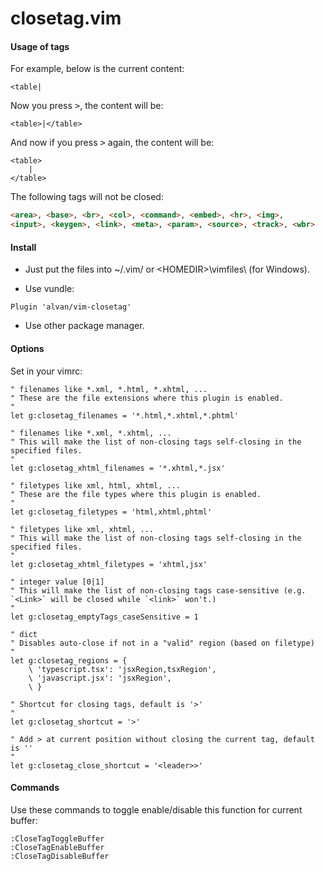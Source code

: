 closetag.vim
============

#### Usage of tags

For example, below is the current content:

```vim
<table|
```

Now you press <kbd>&gt;</kbd>, the content will be:

```vim
<table>|</table>
```

And now if you press <kbd>&gt;</kbd> again, the content will be:

```vim
<table>
    |
</table>
```

The following tags will not be closed:

```html
<area>, <base>, <br>, <col>, <command>, <embed>, <hr>, <img>, 
<input>, <keygen>, <link>, <meta>, <param>, <source>, <track>, <wbr>
```

#### Install

* Just put the files into ~/.vim/ or &lt;HOMEDIR&gt;\vimfiles\ (for Windows).

* Use vundle:

```vim
Plugin 'alvan/vim-closetag'
```

* Use other package manager.

#### Options

Set in your vimrc:

```vim
" filenames like *.xml, *.html, *.xhtml, ...
" These are the file extensions where this plugin is enabled.
"
let g:closetag_filenames = '*.html,*.xhtml,*.phtml'

" filenames like *.xml, *.xhtml, ...
" This will make the list of non-closing tags self-closing in the specified files.
"
let g:closetag_xhtml_filenames = '*.xhtml,*.jsx'

" filetypes like xml, html, xhtml, ...
" These are the file types where this plugin is enabled.
"
let g:closetag_filetypes = 'html,xhtml,phtml'

" filetypes like xml, xhtml, ...
" This will make the list of non-closing tags self-closing in the specified files.
"
let g:closetag_xhtml_filetypes = 'xhtml,jsx'

" integer value [0|1]
" This will make the list of non-closing tags case-sensitive (e.g. `<Link>` will be closed while `<link>` won't.)
"
let g:closetag_emptyTags_caseSensitive = 1

" dict
" Disables auto-close if not in a "valid" region (based on filetype)
"
let g:closetag_regions = {
    \ 'typescript.tsx': 'jsxRegion,tsxRegion',
    \ 'javascript.jsx': 'jsxRegion',
    \ }

" Shortcut for closing tags, default is '>'
"
let g:closetag_shortcut = '>'

" Add > at current position without closing the current tag, default is ''
"
let g:closetag_close_shortcut = '<leader>>'
```

#### Commands

Use these commands to toggle enable/disable this function for current buffer:

```vim
:CloseTagToggleBuffer
:CloseTagEnableBuffer
:CloseTagDisableBuffer
```
